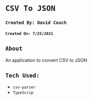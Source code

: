 # `CSV To JSON`

### `Created By: David Couch`
#### `Created On: 7/25/2021`

## `About`

An application to convert CSV to JSON

## `Tech Used: `

- `csv-parser`
- `TypeScrip`